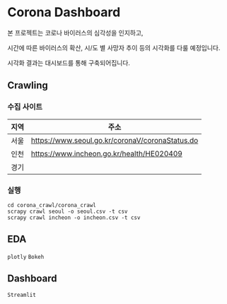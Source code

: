 # Corona Dashboard 

본 프로젝트는 코로나 바이러스의 심각성을 인지하고,

시간에 따른 바이러스의 확산, 시/도 별 사망자 추이 등의 시각화를 다룰 예정입니다.

시각화 결과는 대시보드를 통해 구축되어집니다.


## Crawling

### 수집 사이트
| 지역 | 주소                                            |
|------|-------------------------------------------------|
| 서울 | https://www.seoul.go.kr/coronaV/coronaStatus.do |
| 인천 | https://www.incheon.go.kr/health/HE020409       |
| 경기 |        |


### 실행
```
cd corona_crawl/corona_crawl
scrapy crawl seoul -o seoul.csv -t csv
scrapy crawl incheon -o incheon.csv -t csv
```

## EDA
`plotly`
`Bokeh`

## Dashboard
`Streamlit`
